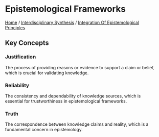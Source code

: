 # Epistemological Frameworks

[Home](../../../../README.md) / [Interdisciplinary Synthesis](../../../../interdisciplinary_synthesis/README.md) / [Integration Of Epistemological Principles](../../../interdisciplinary_synthesis/integration_of_epistemological_principles/README.md)

## Key Concepts

### Justification

The process of providing reasons or evidence to support a claim or belief, which is crucial for validating knowledge.

### Reliability

The consistency and dependability of knowledge sources, which is essential for trustworthiness in epistemological frameworks.

### Truth

The correspondence between knowledge claims and reality, which is a fundamental concern in epistemology.

